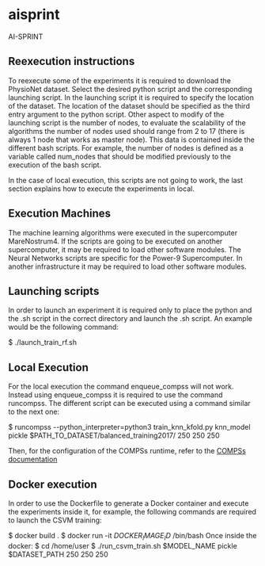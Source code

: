 # aisprint
AI-SPRINT

## Reexecution instructions

To reexecute some of the experiments it is required to download the PhysioNet dataset. Select the desired python script and the corresponding launching script.
In the launching script it is required to specify the location of the dataset. The location of the dataset should be specified as the third entry argument to the python script.
Other aspect to modify of the launching script is the number of nodes, to evaluate the scalability of the algorithms the number of nodes used should range from 2 to 17 (there is always 1 node that works as master node). This data is contained inside the different bash scripts. For example, the number of nodes is defined as a variable called num_nodes that should be modified previously to the execution of the bash script.

In the case of local execution, this scripts are not going to work, the last section explains how to execute the experiments in local.

## Execution Machines
The machine learning algorithms were executed in the supercomputer MareNostrum4. If the scripts are going to be executed on another supercomputer, it may be required to load other software modules.
The Neural Networks scripts are specific for the Power-9 Supercomputer. In another infrastructure it may be required to load other software modules.

## Launching scripts
In order to launch an experiment it is required only to place the python and the .sh script in the correct directory and launch the .sh script. An example would be the following command:

$ ./launch_train_rf.sh

## Local Execution
For the local execution the command enqueue_compss will not work. Instead using enqueue_compss it is required to use the command runcompss. The different script can be executed using a command similar to the next one:

$ runcompss --python_interpreter=python3 train_knn_kfold.py knn_model pickle $PATH_TO_DATASET/balanced_training2017/ 250 250 250

Then, for the configuration of the COMPSs runtime, refer to the [COMPSs documentation](https://compss-doc.readthedocs.io/en/stable/Sections/03_Execution_Environments/03_Deployments/01_Master_worker/01_Local.html)


## Docker execution
In order to use the Dockerfile to generate a Docker container and execute the experiments inside it, for example, the following commands are required to launch the CSVM training:

$ docker build .
$ docker run -it $DOCKER_IMAGE_ID$ /bin/bash
Once inside the docker:
$ cd /home/user
$ ./run_csvm_train.sh $MODEL_NAME pickle $DATASET_PATH 250 250 250
